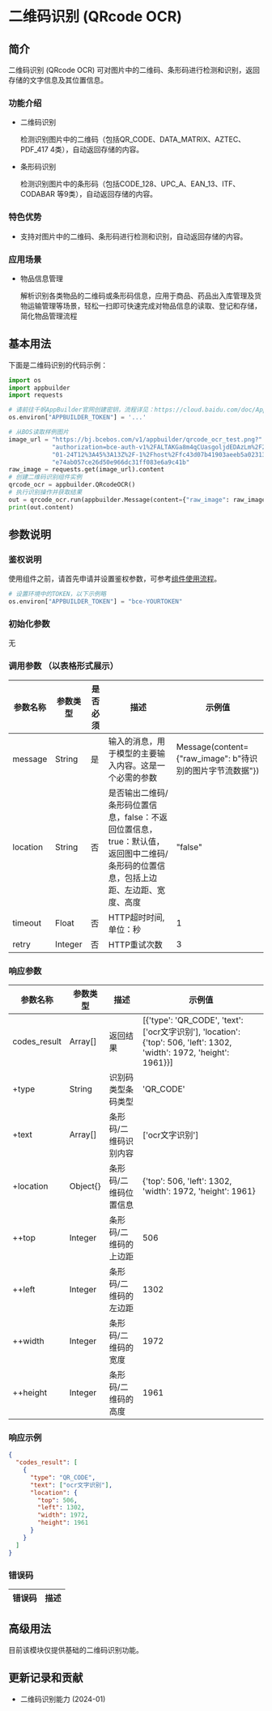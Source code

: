 # 二维码识别 (QRcode OCR) 

## 简介
二维码识别 (QRcode OCR) 可对图片中的二维码、条形码进行检测和识别，返回存储的文字信息及其位置信息。


### 功能介绍
* 二维码识别

    检测识别图片中的二维码（包括QR_CODE、DATA_MATRIX、AZTEC、PDF_417 4类），自动返回存储的内容。
* 条形码识别

    检测识别图片中的条形码（包括CODE_128、UPC_A、EAN_13、ITF、CODABAR 等9类），自动返回存储的内容。
### 特色优势
* 支持对图片中的二维码、条形码进行检测和识别，自动返回存储的内容。

### 应用场景
* 物品信息管理

    解析识别各类物品的二维码或条形码信息，应用于商品、药品出入库管理及货物运输管理等场景，轻松一扫即可快速完成对物品信息的读取、登记和存储，简化物品管理流程
## 基本用法

下面是二维码识别的代码示例：
```python
import os
import appbuilder
import requests

# 请前往千帆AppBuilder官网创建密钥，流程详见：https://cloud.baidu.com/doc/AppBuilder/s/Olq6grrt6#1%E3%80%81%E5%88%9B%E5%BB%BA%E5%AF%86%E9%92%A5
os.environ["APPBUILDER_TOKEN"] = '...'

# 从BOS读取样例图片
image_url = "https://bj.bcebos.com/v1/appbuilder/qrcode_ocr_test.png?" \
            "authorization=bce-auth-v1%2FALTAKGa8m4qCUasgoljdEDAzLm%2F2024-" \
            "01-24T12%3A45%3A13Z%2F-1%2Fhost%2Ffc43d07b41903aeeb5a023131ba6" \
            "e74ab057ce26d50e966dc31ff083e6a9c41b"
raw_image = requests.get(image_url).content
# 创建二维码识别组件实例
qrcode_ocr = appbuilder.QRcodeOCR()
# 执行识别操作并获取结果
out = qrcode_ocr.run(appbuilder.Message(content={"raw_image": raw_image}), location="true")
print(out.content)
```


## 参数说明

### 鉴权说明
使用组件之前，请首先申请并设置鉴权参数，可参考[组件使用流程](https://cloud.baidu.com/doc/AppBuilder/s/Olq6grrt6#1%E3%80%81%E5%88%9B%E5%BB%BA%E5%AF%86%E9%92%A5)。
```python
# 设置环境中的TOKEN，以下示例略
os.environ["APPBUILDER_TOKEN"] = "bce-YOURTOKEN"
```

### 初始化参数
无

### 调用参数 （以表格形式展示）
| 参数名称     | 参数类型    | 是否必须 | 描述                                                                      | 示例值                                            |
|----------|---------|------|-------------------------------------------------------------------------|------------------------------------------------|
| message  | String  | 是    | 输入的消息，用于模型的主要输入内容。这是一个必需的参数                                             | Message(content={"raw_image": b"待识别的图片字节流数据"}) |
| location | String  | 否    | 是否输出二维码/条形码位置信息，false：不返回位置信息，true：默认值，返回图中二维码/条形码的位置信息，包括上边距、左边距、宽度、高度 | "false"                                        |
|timeout| Float   | 否    | HTTP超时时间,单位：秒               |1||
| retry    | Integer | 否    | HTTP重试次数                                                                | 3                                              |

### 响应参数
| 参数名称         | 参数类型     | 描述          | 示例值                                                                                                               |
|--------------|----------|-------------|-------------------------------------------------------------------------------------------------------------------|
| codes_result | Array[]  | 返回结果        | [{'type': 'QR_CODE', 'text': ['ocr文字识别'], 'location': {'top': 506, 'left': 1302, 'width': 1972, 'height': 1961}}] |
| +type        | String   | 识别码类型条码类型   | 'QR_CODE'                                                                                                         |
| +text        | Array[]  | 条形码/二维码识别内容 | ['ocr文字识别']                                                                                                       |
| +location    | Object{} | 条形码/二维码位置信息 | {'top': 506, 'left': 1302, 'width': 1972, 'height': 1961}                                                         |
| ++top	       | Integer  | 条形码/二维码的上边距 | 506                                                                                                               |
| ++left       | Integer  | 条形码/二维码的左边距 | 1302                                                                                                              |
| ++width	     | Integer  | 条形码/二维码的宽度  | 1972                                                                                                              |
| ++height     | Integer  | 条形码/二维码的高度  | 1961                                                                                                              |


### 响应示例
```json
{
  "codes_result": [
    {
      "type": "QR_CODE",
      "text": ["ocr文字识别"],
      "location": {
        "top": 506,
        "left": 1302,
        "width": 1972,
        "height": 1961
      }
    }
  ]
}
```
### 错误码
| 错误码 | 描述 |
|-----|----|

## 高级用法

目前该模块仅提供基础的二维码识别功能。


## 更新记录和贡献
* 二维码识别能力 (2024-01)